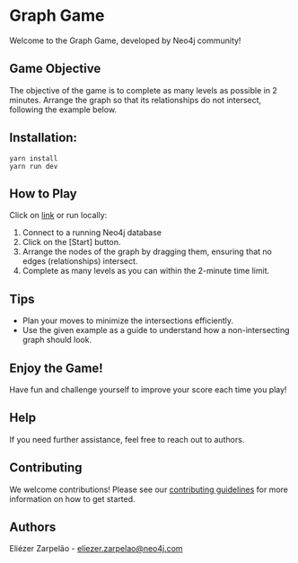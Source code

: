 # Graph Game

Welcome to the Graph Game, developed by Neo4j community! 

## Game Objective
The objective of the game is to complete as many levels as possible in 2 minutes. Arrange the graph so that its relationships do not intersect, following the example below.

## Installation:
```shell
yarn install
yarn run dev
```

## How to Play
Click on [link](https://proud-forest-04aaa370f.5.azurestaticapps.net/) or run locally:
1. Connect to a running Neo4j database
2. Click on the [Start] button.
3. Arrange the nodes of the graph by dragging them, ensuring that no edges (relationships) intersect.
4. Complete as many levels as you can within the 2-minute time limit.

## Tips
- Plan your moves to minimize the intersections efficiently.
- Use the given example as a guide to understand how a non-intersecting graph should look.

## Enjoy the Game!
Have fun and challenge yourself to improve your score each time you play!

## Help
If you need further assistance, feel free to reach out to authors.

## Contributing
We welcome contributions! Please see our [contributing guidelines](CONTRIBUTING.md) for more information on how to get started.

## Authors

Eliézer Zarpelão - eliezer.zarpelao@neo4j.com
